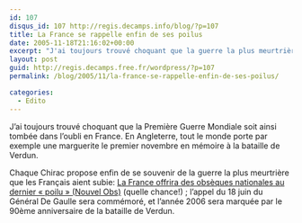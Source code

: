 ```yaml
---
id: 107
disqus_id: 107 http://regis.decamps.info/blog/?p=107
title: La France se rappelle enfin de ses poilus
date: 2005-11-18T21:16:02+00:00
excerpt: "J'ai toujours trouvé choquant que la guerre la plus meurtrière en France soit tombée dans notre pays."
layout: post
guid: http://regis.decamps.free.fr/wordpress/?p=107
permalink: /blog/2005/11/la-france-se-rappelle-enfin-de-ses-poilus/

categories:
  - Edito
---
```

J’ai toujours trouvé choquant que la Première Guerre Mondiale soit ainsi tombée dans l’oubli en France. En Angleterre, tout le monde porte par exemple une marguerite le premier novembre en mémoire à la bataille de Verdun.

Chaque Chirac propose enfin de se souvenir de la guerre la plus meurtrière que les Français aient subie: [La France offrira des obsèques nationales au dernier « poilu » (Nouvel Obs)](http://permanent.nouvelobs.com/societe/20051118.FAP7167.html?1746) (quelle chance!) ; l’appel du 18 juin du Général De Gaulle sera commémoré, et l’année 2006 sera marquée par le 90ème anniversaire de la bataille de Verdun.
